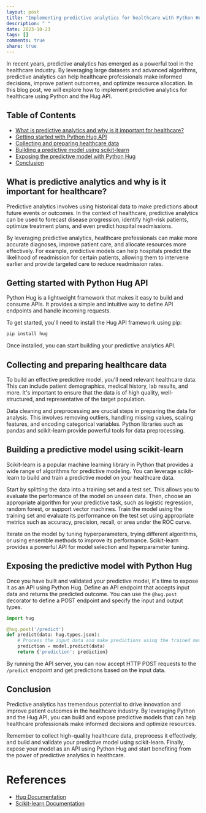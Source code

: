 ```yaml
---
layout: post
title: "Implementing predictive analytics for healthcare with Python Hug API"
description: " "
date: 2023-10-23
tags: []
comments: true
share: true
---
```


In recent years, predictive analytics has emerged as a powerful tool in the healthcare industry. By leveraging large datasets and advanced algorithms, predictive analytics can help healthcare professionals make informed decisions, improve patient outcomes, and optimize resource allocation. In this blog post, we will explore how to implement predictive analytics for healthcare using Python and the Hug API.

## Table of Contents

- [What is predictive analytics and why is it important for healthcare?](#what-is-predictive-analytics-and-why-is-it-important-for-healthcare)
- [Getting started with Python Hug API](#getting-started-with-python-hug-api)
- [Collecting and preparing healthcare data](#collecting-and-preparing-healthcare-data)
- [Building a predictive model using scikit-learn](#building-a-predictive-model-using-scikit-learn)
- [Exposing the predictive model with Python Hug](#exposing-the-predictive-model-with-python-hug)
- [Conclusion](#conclusion)

## What is predictive analytics and why is it important for healthcare?

Predictive analytics involves using historical data to make predictions about future events or outcomes. In the context of healthcare, predictive analytics can be used to forecast disease progression, identify high-risk patients, optimize treatment plans, and even predict hospital readmissions.

By leveraging predictive analytics, healthcare professionals can make more accurate diagnoses, improve patient care, and allocate resources more effectively. For example, predictive models can help hospitals predict the likelihood of readmission for certain patients, allowing them to intervene earlier and provide targeted care to reduce readmission rates.

## Getting started with Python Hug API

Python Hug is a lightweight framework that makes it easy to build and consume APIs. It provides a simple and intuitive way to define API endpoints and handle incoming requests.

To get started, you'll need to install the Hug API framework using pip:

```python
pip install hug
```

Once installed, you can start building your predictive analytics API.

## Collecting and preparing healthcare data

To build an effective predictive model, you'll need relevant healthcare data. This can include patient demographics, medical history, lab results, and more. It's important to ensure that the data is of high quality, well-structured, and representative of the target population.

Data cleaning and preprocessing are crucial steps in preparing the data for analysis. This involves removing outliers, handling missing values, scaling features, and encoding categorical variables. Python libraries such as pandas and scikit-learn provide powerful tools for data preprocessing.

## Building a predictive model using scikit-learn

Scikit-learn is a popular machine learning library in Python that provides a wide range of algorithms for predictive modeling. You can leverage scikit-learn to build and train a predictive model on your healthcare data.

Start by splitting the data into a training set and a test set. This allows you to evaluate the performance of the model on unseen data. Then, choose an appropriate algorithm for your predictive task, such as logistic regression, random forest, or support vector machines. Train the model using the training set and evaluate its performance on the test set using appropriate metrics such as accuracy, precision, recall, or area under the ROC curve.

Iterate on the model by tuning hyperparameters, trying different algorithms, or using ensemble methods to improve its performance. Scikit-learn provides a powerful API for model selection and hyperparameter tuning.

## Exposing the predictive model with Python Hug

Once you have built and validated your predictive model, it's time to expose it as an API using Python Hug. Define an API endpoint that accepts input data and returns the predicted outcome. You can use the `@hug.post` decorator to define a POST endpoint and specify the input and output types.

```python
import hug

@hug.post('/predict')
def predict(data: hug.types.json):
    # Process the input data and make predictions using the trained model
    prediction = model.predict(data)
    return {'prediction': prediction}
```

By running the API server, you can now accept HTTP POST requests to the `/predict` endpoint and get predictions based on the input data.

## Conclusion

Predictive analytics has tremendous potential to drive innovation and improve patient outcomes in the healthcare industry. By leveraging Python and the Hug API, you can build and expose predictive models that can help healthcare professionals make informed decisions and optimize resources.

Remember to collect high-quality healthcare data, preprocess it effectively, and build and validate your predictive model using scikit-learn. Finally, expose your model as an API using Python Hug and start benefiting from the power of predictive analytics in healthcare.

# References

- [Hug Documentation](https://www.hug.rest/)
- [Scikit-learn Documentation](https://scikit-learn.org/stable/documentation.html)